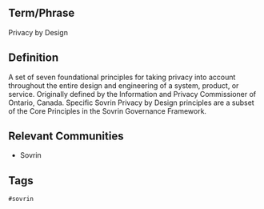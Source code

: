 ## Term/Phrase
Privacy by Design

## Definition
A set of seven foundational principles for taking privacy into account throughout the entire design and engineering of a system, product, or service. Originally defined by the Information and Privacy Commissioner of Ontario, Canada. Specific Sovrin Privacy by Design principles are a subset of the Core Principles in the Sovrin Governance Framework.

## Relevant Communities
* Sovrin

## Tags
```
#sovrin
```
